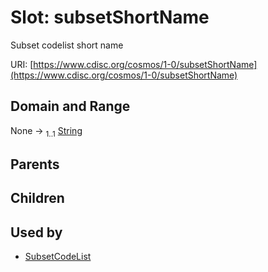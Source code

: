 
# Slot: subsetShortName


Subset codelist short name

URI: [https://www.cdisc.org/cosmos/1-0/subsetShortName](https://www.cdisc.org/cosmos/1-0/subsetShortName)


## Domain and Range

None &#8594;  <sub>1..1</sub> [String](types/String.md)

## Parents


## Children


## Used by

 * [SubsetCodeList](SubsetCodeList.md)
